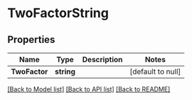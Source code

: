 # TwoFactorString

## Properties
Name | Type | Description | Notes
------------ | ------------- | ------------- | -------------
**TwoFactor** | **string** |  | [default to null]

[[Back to Model list]](../README.md#documentation-for-models) [[Back to API list]](../README.md#documentation-for-api-endpoints) [[Back to README]](../README.md)

